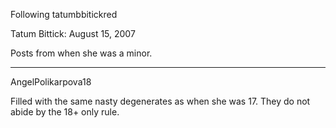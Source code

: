 Following tatumbbitickred

Tatum Bittick: August 15, 2007

Posts from when she was a minor.

---

AngelPolikarpova18

Filled with the same nasty degenerates as when she was 17. They do not abide by the 18+ only rule.